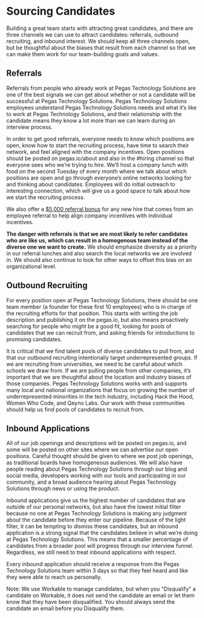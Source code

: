 # Sourcing Candidates

Building a great team starts with attracting great candidates, and there are three channels we can use to attract candidates: referrals, outbound recruiting, and inbound interest.  We should keep all three channels open, but be thoughtful about the biases that result from each channel so that we can make them work for our team-building goals and values.

## Referrals

Referrals from people who already work at Pegas Technology Solutions are one of the best signals we can get about whether or not a candidate will be successful at Pegas Technology Solutions. Pegas Technology Solutions employees understand Pegas Technology Solutions needs and what it’s like to work at Pegas Technology Solutions, and their relationship with the candidate means they know a lot more than we can learn during an interview process.

In order to get good referrals, everyone needs to know which positions are open, know how to start the recruiting process, have time to search their network, and feel aligned with the company incentives. Open positions should be posted on pegas.io/about and also in the #hiring channel so that everyone sees who we’re trying to hire. We’ll host a company lunch with food on the second Tuesday of every month where we talk about which positions are open and go through everyone’s online networks looking for and thinking about candidates. Employees will do initial outreach to interesting connection, which will give us a good space to talk about how we start the recruiting process.

We also offer a [$5,000 referral bonus](https://github.com/pegastechs/pegas-handbook/blob/master/Benefits%20and%20Perks/Referral%20Bonuses.md) for any new hire that comes from an employee referral to help align company incentives with individual incentives.

**The danger with referrals is that we are most likely to refer candidates who are like us, which can result in a homogenous team instead of the diverse one we want to create.** We should emphasize diversity as a priority in our referral lunches and also search the local networks we are involved in. We should also continue to look for other ways to offset this bias on an organizational level.

## Outbound Recruiting

For every position open at Pegas Technology Solutions, there should be one team member (a founder for these first 10 employees) who is in charge of the recruiting efforts for that position. This starts with writing the job description and publishing it on the pegas.io, but also means proactively searching for people who might be a good fit, looking for pools of candidates that we can recruit from, and asking friends for introductions to promising candidates.

It is critical that we find talent pools of diverse candidates to pull from, and that our outbound recruiting intentionally target underrepresented groups. If we are recruiting from universities, we need to be careful about which schools we draw from. If we are pulling people from other companies, it’s important that we are thoughtful about the location and industry biases of those companies. Pegas Technology Solutions works with and supports many local and national organizations that focus on growing the number of underrepresented minorities in the tech industry, including Hack the Hood, Women Who Code, and Qeyno Labs. Our work with these communities should help us find pools of candidates to recruit from.

## Inbound Applications

All of our job openings and descriptions will be posted on pegas.io, and some will be posted on other sites where we can advertise our open positions. Careful thought should be given to where we post job openings, as traditional boards have homogeneous audiences. We will also have people reading about Pegas Technology Solutions through our blog and social media, developers working with our tools and participating in our community, and a broad audience hearing about Pegas Technology Solutions through news or using the product.

Inbound applications give us the highest number of candidates that are outside of our personal networks, but also have the lowest initial filter because no one at Pegas Technology Solutions is making any judgment about the candidate before they enter our pipeline. Because of the light filter, it can be tempting to dismiss these candidates, but an inbound application is a strong signal that the candidates believe in what we’re doing at Pegas Technology Solutions. This means that a smaller percentage of candidates from a broader pool will progress through our interview funnel. Regardless, we still need to treat inbound applications with respect. 

Every inbound application should receive a response from the Pegas Technology Solutions team within 3 days so that they feel heard and like they were able to reach us personally.

Note: We use Workable to manage candidates, but when you "Disqualify" a candidate on Workable, it does not send the candidate an email or let them know that they have been disqualified. You should always send the candidate an email before you Disqualify them.
